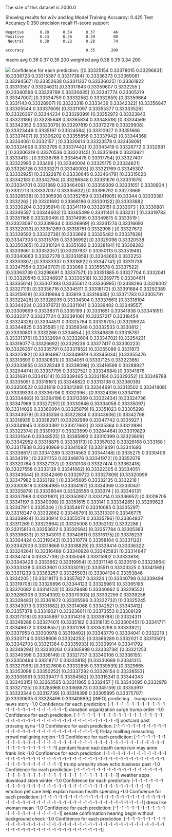 The size of this dataset is 2000.0

Showing results for w2v and log Model
Training Accuarcy: 0.425
Test Accuracy 0.350
              precision    recall  f1-score   support

    Negative       0.28      0.54      0.37        46
    Positive       0.43      0.36      0.39        80
     Neutral       0.38      0.22      0.28        74

    accuracy                           0.35       200
   macro avg       0.36      0.37      0.35       200
weighted avg       0.38      0.35      0.34       200

![](../plots/plot_acc_20230817-1602.png)
Confidence for each prediction: [[0.33325154 0.33378015 0.33296831]
 [0.3336723  0.33315387 0.33317384]
 [0.33336373 0.33369061 0.33294567]
 [0.33352638 0.33311337 0.33336025]
 [0.33361822 0.33313557 0.33324621]
 [0.33317843 0.33359607 0.3332255 ]
 [0.33340566 0.33328799 0.33330635]
 [0.33347774 0.33305219 0.33347007]
 [0.33334759 0.33332582 0.33332659]
 [0.33359664 0.3331143  0.33328907]
 [0.33323318 0.3333436  0.33342322]
 [0.33356847 0.33305544 0.33337609]
 [0.33311097 0.33355377 0.33333526]
 [0.33326367 0.33344234 0.33329399]
 [0.33352972 0.33323843 0.33323186]
 [0.33285648 0.33365834 0.33348518]
 [0.33334569 0.33342352 0.33323079]
 [0.33297819 0.33372276 0.33329906]
 [0.33323446 0.3335197  0.33324584]
 [0.33310927 0.33351666 0.33337407]
 [0.33306202 0.33355856 0.33337942]
 [0.33344368 0.33334061 0.3332157 ]
 [0.33330614 0.33323578 0.33345809]
 [0.33324608 0.3333795  0.33337442]
 [0.33343419 0.33326772 0.3332981 ]
 [0.33306319 0.33370536 0.33323145]
 [0.33351949 0.33313921 0.3333413 ]
 [0.33336768 0.33345478 0.33317754]
 [0.33327407 0.33322993 0.333496  ]
 [0.33340004 0.33325175 0.33334821]
 [0.33326726 0.33333271 0.33340003]
 [0.33321769 0.33345307 0.33332925]
 [0.33322876 0.33330645 0.33346479]
 [0.33315023 0.33342183 0.33342794]
 [0.33286648 0.33381676 0.33331676]
 [0.33334701 0.3331889  0.33346409]
 [0.33359309 0.33331651 0.3330904 ]
 [0.3332713  0.33337037 0.33335832]
 [0.33399792 0.33273669 0.33326538]
 [0.33305936 0.33352159 0.33341905]
 [0.33344    0.33333381 0.3332262 ]
 [0.33301692 0.33368186 0.33330122]
 [0.33333882 0.33330204 0.33335914]
 [0.33341119 0.33328151 0.3333073 ]
 [0.3330881  0.33346587 0.33344603]
 [0.33365499 0.33311401 0.333231  ]
 [0.33319783 0.33351168 0.33329049]
 [0.33314995 0.33349815 0.3333519 ]
 [0.33323097 0.33339934 0.33336969]
 [0.33361274 0.33316693 0.33322033]
 [0.33351269 0.33318751 0.3332998 ]
 [0.33327672 0.33339592 0.33332736]
 [0.3333669  0.33325482 0.33337828]
 [0.33347303 0.33315705 0.33336992]
 [0.33329098 0.33320538 0.33350365]
 [0.33310124 0.33351692 0.33338184]
 [0.33308283 0.33339661 0.33352057]
 [0.33297937 0.33350113 0.33351949]
 [0.33340863 0.33327278 0.33331859]
 [0.33343663 0.3332253  0.33333807]
 [0.33333337 0.33318922 0.33347741]
 [0.33311739 0.33347554 0.33340707]
 [0.333069   0.33355578 0.33337522]
 [0.33363739 0.33298691 0.33337571]
 [0.33351885 0.33327704 0.3332041 ]
 [0.33320545 0.33348937 0.33330518]
 [0.33359775 0.33304611 0.33335614]
 [0.33307393 0.33355612 0.33336995]
 [0.3338286  0.3329002  0.33327119]
 [0.33336716 0.33345111 0.33318172]
 [0.33391684 0.33292389 0.33315928]
 [0.33319664 0.333619   0.33318435]
 [0.33371783 0.33305791 0.33322426]
 [0.33328035 0.33334304 0.33337661]
 [0.33318104 0.33344224 0.33337673]
 [0.33311041 0.33339402 0.33349557]
 [0.33309699 0.33338311 0.3335199 ]
 [0.3331651  0.33341838 0.33341651]
 [0.3332317  0.33337724 0.33339106]
 [0.33357217 0.33318454 0.33324329]
 [0.33344511 0.33325784 0.33329705]
 [0.33299324 0.33344825 0.3335585 ]
 [0.33359348 0.33332533 0.3330812 ]
 [0.33330801 0.3332266  0.3334654 ]
 [0.33349838 0.33318787 0.33331376]
 [0.33332694 0.33332604 0.33334702]
 [0.33354231 0.33319077 0.33326692]
 [0.3329236  0.33377417 0.33330223]
 [0.33326357 0.33335791 0.33337852]
 [0.33355088 0.3331973  0.33325182]
 [0.33304987 0.33349979 0.33345034]
 [0.33355476 0.33313693 0.33330831]
 [0.3334051  0.33337125 0.33322365]
 [0.33333655 0.33328248 0.33338098]
 [0.33416598 0.33288927 0.33294474]
 [0.33337795 0.33327521 0.33334684]
 [0.33341876 0.3331681  0.33341314]
 [0.33339465 0.33331184 0.33329352]
 [0.33349788 0.33335051 0.33315161]
 [0.33348823 0.33313138 0.33338039]
 [0.33350522 0.3331819  0.33331288]
 [0.33344691 0.33313502 0.33341808]
 [0.33339333 0.33336706 0.3332396 ]
 [0.33324336 0.33341181 0.33334483]
 [0.33364196 0.33313369 0.33322434]
 [0.33324736 0.33347968 0.33327297]
 [0.33330846 0.33334058 0.33335097]
 [0.33314026 0.33360094 0.33325879]
 [0.33351023 0.33305298 0.33343679]
 [0.3333356  0.33322834 0.33343606]
 [0.33342768 0.33318935 0.33338297]
 [0.33292989 0.33347742 0.3335927 ]
 [0.33341945 0.33330392 0.33327662]
 [0.3335364  0.33323986 0.33322374]
 [0.33391937 0.33323599 0.33284464]
 [0.33319829 0.33331646 0.33348525]
 [0.33365992 0.33310399 0.33323609]
 [0.33342952 0.33318875 0.33338173]
 [0.33357032 0.33326168 0.333168  ]
 [0.33317938 0.33340969 0.33341093]
 [0.33319491 0.33341693 0.33338817]
 [0.33341289 0.33314563 0.33344148]
 [0.3335275  0.3330406  0.3334319 ]
 [0.33311153 0.33346876 0.33341972]
 [0.33352079 0.33320784 0.33327137]
 [0.33310108 0.33327474 0.33362418]
 [0.33327558 0.3333138  0.33341062]
 [0.33322305 0.33334051 0.33343644]
 [0.33342469 0.33329722 0.33327809]
 [0.33320099 0.33347982 0.3333192 ]
 [0.33345685 0.33332135 0.3332218 ]
 [0.33300819 0.33364985 0.33334197]
 [0.3334369  0.33330431 0.33325879]
 [0.33336044 0.33326556 0.333374  ]
 [0.33340131 0.33337968 0.33321901]
 [0.33350907 0.3331214  0.33336952]
 [0.33318705 0.33341197 0.33340098]
 [0.33351615 0.333141   0.33334285]
 [0.33299629 0.33347911 0.3335246 ]
 [0.33354617 0.33310085 0.33335297]
 [0.33318347 0.33332862 0.33348791]
 [0.33313301 0.33346775 0.33339924]
 [0.3330914  0.33355074 0.33335786]
 [0.33364837 0.33311269 0.33323894]
 [0.33325008 0.33352132 0.3332286 ]
 [0.33315813 0.33353622 0.33330564]
 [0.33357784 0.33305383 0.33336833]
 [0.33343013 0.33340811 0.33316175]
 [0.33376233 0.33304424 0.33319343]
 [0.33310774 0.33358104 0.33331122]
 [0.33342503 0.33318668 0.33338829]
 [0.33339414 0.33336322 0.33324264]
 [0.33316489 0.33340928 0.33342583]
 [0.33314847 0.33347414 0.33337739]
 [0.3335048  0.33315902 0.33333618]
 [0.33343426 0.3333662  0.33319954]
 [0.33371146 0.3330519  0.33323664]
 [0.3333338  0.33333601 0.33333019]
 [0.3335511  0.33303325 0.33341565]
 [0.33311239 0.33363257 0.33325503]
 [0.33304104 0.33353846 0.3334205 ]
 [0.33318173 0.33357827 0.33324   ]
 [0.33340798 0.33339494 0.33319708]
 [0.33329896 0.33344123 0.33325981]
 [0.33365195 0.33320682 0.33314123]
 [0.33329486 0.33340962 0.33329552]
 [0.33286306 0.33343392 0.33370303]
 [0.33332259 0.33339258 0.33328483]
 [0.33361672 0.33305596 0.33332732]
 [0.33325245 0.33343073 0.33331682]
 [0.33314068 0.33342521 0.33343412]
 [0.33357378 0.33319021 0.33323601]
 [0.33373553 0.33309129 0.33317318]
 [0.33345897 0.33314316 0.33339788]
 [0.33324311 0.33348288 0.33327401]
 [0.3335182  0.33318135 0.33330045]
 [0.33341771 0.33349672 0.33308557]
 [0.3331288  0.33353298 0.33333822]
 [0.3337953  0.33300978 0.33319492]
 [0.33343779 0.33334041 0.3332218 ]
 [0.3333714  0.33338606 0.33324253]
 [0.33366289 0.3332021  0.33313501]
 [0.33342703 0.33321364 0.33335933]
 [0.33309914 0.33341792 0.33348294]
 [0.33300264 0.33365998 0.33333738]
 [0.33321253 0.33340598 0.33338149]
 [0.33321737 0.33340108 0.33338155]
 [0.33350464 0.33318717 0.33330818]
 [0.33330689 0.33341315 0.33327996]
 [0.33327606 0.33332855 0.33339539]
 [0.3329665  0.33353098 0.33350252]
 [0.33337292 0.33326154 0.33336553]
 [0.33305961 0.33339477 0.33354562]
 [0.33315341 0.33344343 0.33340315]
 [0.33363565 0.33311865 0.3332457 ]
 [0.33343095 0.3332978  0.33327125]
 [0.33285968 0.33368873 0.33345159]
 [0.33353917 0.33333344 0.33312739]
 [0.33318398 0.33305895 0.33375707]
 [0.33330635 0.33328496 0.33340869]]
[INFO] predicting...
trump russia news story
-1.0
Confidence for each prediction: [-1 -1 -1 -1 -1 -1 -1 -1 -1 -1 -1 -1 -1 -1 -1 -1 -1 -1 -1 -1 -1 -1 -1]
donation organization surge trump order
-1.0
Confidence for each prediction: [-1 -1 -1 -1 -1 -1 -1 -1 -1 -1 -1 -1 -1 -1 -1 -1 -1 -1 -1 -1 -1 -1 -1 -1
 -1 -1 -1 -1 -1 -1 -1 -1 -1 -1 -1 -1 -1 -1 -1]
postcard past crossing syria
-1.0
Confidence for each prediction: [-1 -1 -1 -1 -1 -1 -1 -1 -1 -1 -1 -1 -1 -1 -1 -1 -1 -1 -1 -1 -1 -1 -1 -1
 -1 -1 -1 -1]
friday mailbag measuring crowd maligning region
-1.0
Confidence for each prediction: [-1 -1 -1 -1 -1 -1 -1 -1 -1 -1 -1 -1 -1 -1 -1 -1 -1 -1 -1 -1 -1 -1 -1 -1
 -1 -1 -1 -1 -1 -1 -1 -1 -1 -1 -1 -1 -1 -1 -1 -1 -1 -1 -1 -1 -1 -1 -1]
pendant found nazi death camp ruin may anne frank link
-1.0
Confidence for each prediction: [-1 -1 -1 -1 -1 -1 -1 -1 -1 -1 -1 -1 -1 -1 -1 -1 -1 -1 -1 -1 -1 -1 -1 -1
 -1 -1 -1 -1 -1 -1 -1 -1 -1 -1 -1 -1 -1 -1 -1 -1 -1 -1 -1 -1 -1 -1 -1 -1
 -1 -1 -1 -1 -1 -1]
trump unreality show echo business past
-1.0
Confidence for each prediction: [-1 -1 -1 -1 -1 -1 -1 -1 -1 -1 -1 -1 -1 -1 -1 -1 -1 -1 -1 -1 -1 -1 -1 -1
 -1 -1 -1 -1 -1 -1 -1 -1 -1 -1 -1 -1 -1 -1 -1]
weather apps download store winter
-1.0
Confidence for each prediction: [-1 -1 -1 -1 -1 -1 -1 -1 -1 -1 -1 -1 -1 -1 -1 -1 -1 -1 -1 -1 -1 -1 -1 -1
 -1 -1 -1 -1 -1 -1 -1 -1 -1 -1]
emotion pet care help explain human health spending
-1.0
Confidence for each prediction: [-1 -1 -1 -1 -1 -1 -1 -1 -1 -1 -1 -1 -1 -1 -1 -1 -1 -1 -1 -1 -1 -1 -1 -1
 -1 -1 -1 -1 -1 -1 -1 -1 -1 -1 -1 -1 -1 -1 -1 -1 -1 -1 -1 -1 -1 -1 -1 -1
 -1 -1 -1]
dress like woman mean
-1.0
Confidence for each prediction: [-1 -1 -1 -1 -1 -1 -1 -1 -1 -1 -1 -1 -1 -1 -1 -1 -1 -1 -1 -1 -1]
senate confirmation hearing begin without background check
-1.0
Confidence for each prediction: [-1 -1 -1 -1 -1 -1 -1 -1 -1 -1 -1 -1 -1 -1 -1 -1 -1 -1 -1 -1 -1 -1 -1 -1
 -1 -1 -1 -1 -1 -1 -1 -1 -1 -1 -1 -1 -1 -1 -1 -1 -1 -1 -1 -1 -1 -1 -1 -1
 -1 -1 -1 -1 -1 -1 -1 -1 -1 -1]
